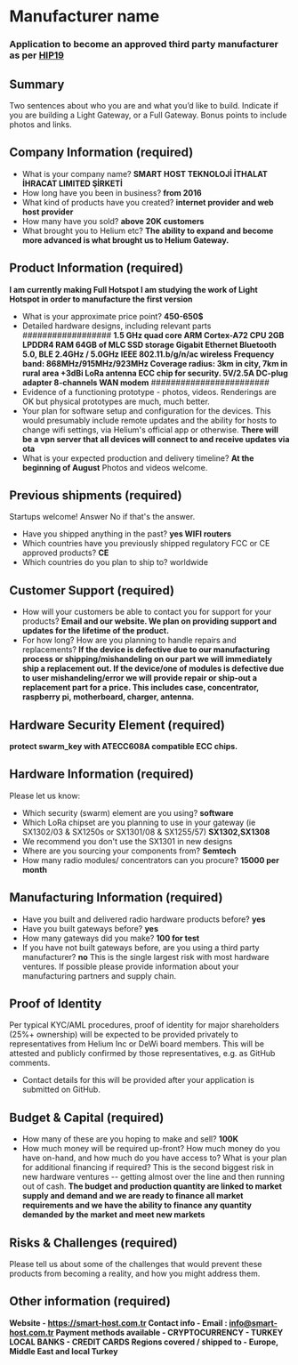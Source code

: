 # Manufacturer name
### Application to become an approved third party manufacturer as per [HIP19](https://github.com/helium/HIP/blob/master/0019-third-party-manufacturers.md)

## Summary

Two sentences about who you are and what you’d like to build. Indicate if you are building a Light Gateway, or a Full Gateway. Bonus points to include photos and links. 

## Company Information (required)

* What is your company name? 
 **SMART HOST TEKNOLOJİ İTHALAT İHRACAT LIMITED ŞİRKETİ**
* How long have you been in business? 
**from 2016**
* What kind of products have you created? 
**internet provider and web host provider**
* How many have you sold? 
**above 20K customers**
* What brought you to Helium etc?
**The ability to expand and become more advanced is what brought us to Helium Gateway.**

## Product Information (required)

**I am currently making Full Hotspot
I am studying the work of Light Hotspot in order to manufacture the first version**

* What is your approximate price point? 
**450-650$**
* Detailed hardware designs, including relevant parts
 ##################
**1.5 GHz quad core ARM Cortex-A72 CPU
2GB LPDDR4 RAM
64GB of MLC SSD storage
Gigabit Ethernet
Bluetooth 5.0, BLE
2.4GHz / 5.0GHz IEEE 802.11.b/g/n/ac wireless
Frequency band: 868MHz/915MHz/923MHz
Coverage radius: 3km in city, 7km in rural area
+3dBi LoRa antenna
ECC chip for security.
5V/2.5A DC-plug adapter
8-channels WAN modem**
########################
* Evidence of a functioning prototype - photos, videos. Renderings are OK but physical prototypes are much, much better.
* Your plan for software setup and configuration for the devices. This would presumably include remote updates and the ability  for hosts to change wifi settings, via Helium's official app or otherwise.
**There will be a vpn server that all devices will connect to and receive updates via ota**
* What is your expected production and delivery timeline?
**At the beginning of August**
Photos and videos welcome.

## Previous shipments (required)

Startups welcome! Answer No if that's the answer.
* Have you shipped anything in the past?
**yes WIFI routers**
* Which countries have you previously shipped regulatory FCC or CE approved products? 
**CE**
* Which countries do you plan to ship to? 
worldwide

## Customer Support (required)

* How will your customers be able to contact you for support for your products?
**Email and our website. We plan on providing support and updates for the lifetime of the product.**
* For how long? How are you planning to handle repairs and replacements?
**If the device is defective due to our manufacturing process or shipping/mishandeling on our part we will immediately ship a replacement out.
If the device/one of modules is defective due to user mishandeling/error we will provide repair or ship-out a replacement part for a price.
This includes case, concentrator, raspberry pi, motherboard, charger, antenna.**

## Hardware Security Element (required)

**protect swarm_key with ATECC608A compatible ECC chips.**


## Hardware Information (required)

Please let us know:
* Which security (swarm) element are you using? **software**
* Which LoRa chipset are you planning to use in your gateway (ie SX1302/03 & SX1250s or SX1301/08 & SX1255/57)
**SX1302,SX1308**
* We recommend you don't use the SX1301 in new designs
* Where are you sourcing your components from?
**Semtech**
* How many radio modules/ concentrators can you procure?
**15000 per month**

## Manufacturing Information (required)

* Have you built and delivered radio hardware products before? **yes**
* Have you built gateways before? **yes**
* How many gateways did you make? **100 for test**
* If you have not built gateways before, are you using a third party manufacturer? **no**
This is the single largest risk with most hardware ventures. If possible please provide information about your manufacturing partners and supply chain.

## Proof of Identity

Per typical KYC/AML procedures, proof of identity for major shareholders (25%+ ownership) will be expected to be provided privately to representatives from Helium Inc or DeWi board members. This will be attested and publicly confirmed by those representatives, e.g. as GitHub comments. 
* Contact details for this will be provided after your application is submitted on GitHub.

## Budget & Capital (required)

* How many of these are you hoping to make and sell? **100K**
* How much money will be required up-front? How much money do you have on-hand, and how much do you have access to? What is your plan for additional financing if required? This is the second biggest risk in new hardware ventures -- getting almost over the line and then running out of cash.
**The budget and production quantity are linked to market supply and demand and we are ready to finance all market requirements and we have the ability to finance any quantity demanded by the market and meet new markets**

## Risks & Challenges (required)

Please tell us about some of the challenges that would prevent these products from becoming a reality, and how you might address them.

## Other information (required)
 
**Website - https://smart-host.com.tr
Contact info - Email : info@smart-host.com.tr
Payment methods available - CRYPTOCURRENCY - TURKEY LOCAL BANKS - CREDIT CARDS
Regions covered / shipped to - Europe, Middle East and local Turkey**
